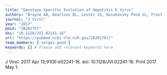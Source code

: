 ```yaml
---
title: "Genotype-Specific Evolution of Hepatitis E Virus"
authors: "Brayne AB, Dearlove BL, Lester JS, Kosakovsky Pond SL, Frost SDW."
journal: "J Virol"
year: "2017"
pmid: "28202767"
doi: "10.1128/JVI.02241-16"
url: "https://pubmed.ncbi.nlm.nih.gov/28202767/"
team_members: ['sergei-pond']
keywords: [] # Please add relevant keywords here
---
```

J Virol. 2017 Apr 13;91(9):e02241-16. doi: 10.1128/JVI.02241-16. Print 2017 May 1.